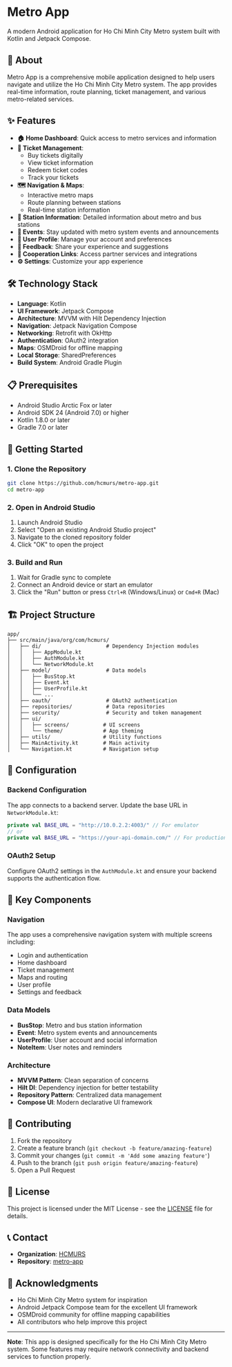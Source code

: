 # Metro App

A modern Android application for Ho Chi Minh City Metro system built with Kotlin and Jetpack Compose.

## 📱 About

Metro App is a comprehensive mobile application designed to help users navigate and utilize the Ho Chi Minh City Metro system. The app provides real-time information, route planning, ticket management, and various metro-related services.

## ✨ Features
- **🏠 Home Dashboard**: Quick access to metro services and information
- **🎫 Ticket Management**: 
  - Buy tickets digitally
  - View ticket information
  - Redeem ticket codes
  - Track your tickets
- **🗺️ Navigation & Maps**: 
  - Interactive metro maps
  - Route planning between stations
  - Real-time station information
- **📍 Station Information**: Detailed information about metro and bus stations
- **🎉 Events**: Stay updated with metro system events and announcements
- **👤 User Profile**: Manage your account and preferences
- **💬 Feedback**: Share your experience and suggestions
- **🔗 Cooperation Links**: Access partner services and integrations
- **⚙️ Settings**: Customize your app experience

## 🛠️ Technology Stack

- **Language**: Kotlin
- **UI Framework**: Jetpack Compose
- **Architecture**: MVVM with Hilt Dependency Injection
- **Navigation**: Jetpack Navigation Compose
- **Networking**: Retrofit with OkHttp
- **Authentication**: OAuth2 integration
- **Maps**: OSMDroid for offline mapping
- **Local Storage**: SharedPreferences
- **Build System**: Android Gradle Plugin

## 📋 Prerequisites

- Android Studio Arctic Fox or later
- Android SDK 24 (Android 7.0) or higher
- Kotlin 1.8.0 or later
- Gradle 7.0 or later

## 🚀 Getting Started

### 1. Clone the Repository

```bash
git clone https://github.com/hcmurs/metro-app.git
cd metro-app
```

### 2. Open in Android Studio

1. Launch Android Studio
2. Select "Open an existing Android Studio project"
3. Navigate to the cloned repository folder
4. Click "OK" to open the project

### 3. Build and Run

1. Wait for Gradle sync to complete
2. Connect an Android device or start an emulator
3. Click the "Run" button or press `Ctrl+R` (Windows/Linux) or `Cmd+R` (Mac)

## 🏗️ Project Structure

```
app/
├── src/main/java/org/com/hcmurs/
│   ├── di/                     # Dependency Injection modules
│   │   ├── AppModule.kt
│   │   ├── AuthModule.kt
│   │   └── NetworkModule.kt
│   ├── model/                  # Data models
│   │   ├── BusStop.kt
│   │   ├── Event.kt
│   │   ├── UserProfile.kt
│   │   └── ...
│   ├── oauth/                  # OAuth2 authentication
│   ├── repositories/           # Data repositories
│   ├── security/               # Security and token management
│   ├── ui/
│   │   ├── screens/           # UI screens
│   │   └── theme/             # App theming
│   ├── utils/                 # Utility functions
│   ├── MainActivity.kt        # Main activity
│   └── Navigation.kt          # Navigation setup
```

## 🔧 Configuration

### Backend Configuration

The app connects to a backend server. Update the base URL in `NetworkModule.kt`:

```kotlin
private val BASE_URL = "http://10.0.2.2:4003/" // For emulator
// or
private val BASE_URL = "https://your-api-domain.com/" // For production
```

### OAuth2 Setup

Configure OAuth2 settings in the `AuthModule.kt` and ensure your backend supports the authentication flow.

## 🎯 Key Components

### Navigation
The app uses a comprehensive navigation system with multiple screens including:
- Login and authentication
- Home dashboard
- Ticket management
- Maps and routing
- User profile
- Settings and feedback

### Data Models
- **BusStop**: Metro and bus station information
- **Event**: Metro system events and announcements
- **UserProfile**: User account and social information
- **NoteItem**: User notes and reminders

### Architecture
- **MVVM Pattern**: Clean separation of concerns
- **Hilt DI**: Dependency injection for better testability
- **Repository Pattern**: Centralized data management
- **Compose UI**: Modern declarative UI framework

## 🤝 Contributing

1. Fork the repository
2. Create a feature branch (`git checkout -b feature/amazing-feature`)
3. Commit your changes (`git commit -m 'Add some amazing feature'`)
4. Push to the branch (`git push origin feature/amazing-feature`)
5. Open a Pull Request

## 📝 License

This project is licensed under the MIT License - see the [LICENSE](LICENSE) file for details.

## 📞 Contact

- **Organization**: [HCMURS](https://github.com/hcmurs)
- **Repository**: [metro-app](https://github.com/hcmurs/metro-app)

## 🙏 Acknowledgments

- Ho Chi Minh City Metro system for inspiration
- Android Jetpack Compose team for the excellent UI framework
- OSMDroid community for offline mapping capabilities
- All contributors who help improve this project

---

**Note**: This app is designed specifically for the Ho Chi Minh City Metro system. Some features may require network connectivity and backend services to function properly.
